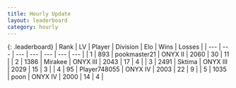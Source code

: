 ```yaml
---
title: Hourly Update
layout: leaderboard
category: hourly
---
```


{: .leaderboard}
| Rank | LV | Player | Division | Elo | Wins | Losses |
| --- | --- | --- | --- | --- | --- | --- |
| <span data-change="0">1</span> | 893 | <span title="ID: 652474">pookmaster21</span> | ONYX II | <span data-change="10">2060</span> | <span data-change="2">30</span> | <span data-change="0">11</span> |
| <span data-change="0">2</span> | 1386 | <span title="ID: 416373">Mirakee</span> | ONYX III | <span data-change="0">2043</span> | <span data-change="0">17</span> | <span data-change="0">4</span> |
| <span data-change="0">3</span> | 2491 | <span title="ID: 353063">Sktima</span> | ONYX III | <span data-change="0">2029</span> | <span data-change="0">15</span> | <span data-change="0">3</span> |
| <span data-change="0">4</span> | 95 | <span title="ID: 748055">Player748055</span> | ONYX IV | <span data-change="0">2003</span> | <span data-change="0">22</span> | <span data-change="0">9</span> |
| <span data-change="0">5</span> | 1035 | <span title="ID: 540690">poon</span> | ONYX IV | <span data-change="0">2000</span> | <span data-change="0">14</span> | <span data-change="0">4</span> |